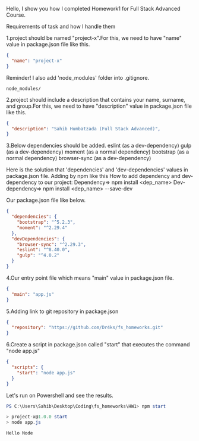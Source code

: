 Hello, I show you how I completed Homework1 for Full Stack Advanced Course.

Requirements of task and how I handle them

1.project should be named "project-x".For this, we need to have "name" value in package.json file like this.
```json
{
  "name": "project-x"
}
```

Reminder! I also add 'node_modules' folder into .gitignore.
```gitignore
node_modules/
```

2.project should include a description that contains your name, surname, and group.For this, we need to have "description" value in package.json file like this.
```json
{
  "description": "Sahib Humbatzada (Full Stack Advanced)",
}
```

3.Below dependencies should be added.
eslint (as a dev-dependency)
gulp (as a dev-dependency)
moment (as a normal dependency)
bootstrap (as a normal dependency)
browser-sync (as a dev-dependency)

Here is the solution that 'dependencies' and 'dev-dependencies' values in package.json file.
Adding by npm like this
How to add dependency and dev-dependency to our project:
Dependency=> npm install <dep_name> 
Dev-dependency=> npm install <dep_name> --save-dev

Our package.json file like below.
```json
{
  "dependencies": {
    "bootstrap": "^5.2.3",
    "moment": "^2.29.4"
  },
  "devDependencies": {
    "browser-sync": "^2.29.3",
    "eslint": "^8.40.0",
    "gulp": "^4.0.2"
  }
}
```

4.Our entry point file which means "main" value in package.json file.
```json
{
  "main": "app.js"
}
```

5.Adding link to git repository in package.json
```json
{
  "repository": "https://github.com/Dr4ks/fs_homeworks.git"
}
```

6.Create a script in package.json called "start" that executes the command "node app.js"
```json
{
  "scripts": {
    "start": "node app.js"
  }
}
```

Let's run on Powershell and see the results.
```powershell
PS C:\Users\Sahib\Desktop\Coding\fs_homeworks\HW1> npm start

> project-x@1.0.0 start
> node app.js

Hello Node
```




